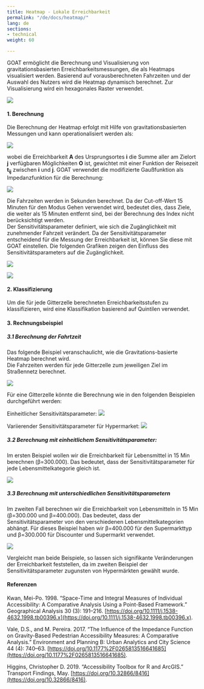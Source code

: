 ```yaml
---
title: Heatmap - Lokale Erreichbarkeit
permalink: "/de/docs/heatmap/"
lang: de
sections:
- technical
weight: 60

---
```

GOAT ermöglicht die Berechnung und Visualisierung von gravitationsbasierten Erreichbarkeitsmessungen, die als Heatmaps visualisiert werden. Basierend auf vorausberechneten Fahrzeiten und der Auswahl des Nutzers wird die Heatmap dynamisch berechnet. Zur Visualisierung wird ein hexagonales Raster verwendet.

![](/images/lokale-erreichbarkeit-1-deutsch.png)

#### 1. Berechnung

Die Berechnung der Heatmap erfolgt mit Hilfe von gravitationsbasierten Messungen und kann operationalisiert werden als:

![](/images/docs/technical_documentation/heatmap/place-based_accessibility_measures.webp)

wobei die Erreichbarkeit <b>A</b> des Ursprungsortes <b>i</b> die Summe aller am Zielort <b>j</b> verfügbaren Möglichkeiten <b>O</b> ist, gewichtet mit einer Funktion der Reisezeit <b> t<sub>ij</sub></b> zwischen <b>i</b> und <b>j</b>. GOAT verwendet die modifizierte Gaußfunktion als Impedanzfunktion für die Berechnung:

![](/images/docs/technical_documentation/heatmap/Gaussian_function.webp)

Die Fahrzeiten werden in Sekunden berechnet. Da der Cut-off-Wert 15 Minuten für den Modus Gehen verwendet wird, bedeutet dies, dass Ziele, die weiter als 15 Minuten entfernt sind, bei der Berechnung des Index nicht berücksichtigt werden.  
Der Sensitivitätsparameter definiert, wie sich die Zugänglichkeit mit zunehmender Fahrzeit verändert. Da der Sensitivitätsparameter entscheidend für die Messung der Erreichbarkeit ist, können Sie diese mit GOAT einstellen. Die folgenden Grafiken zeigen den Einfluss des Sensitivitätsparameters auf die Zugänglichkeit.

![](/images/lokale-erreichbarkeit-2-deutsch.png)

![](/images/deutsch.png)

#### 2. Klassifizierung

Um die für jede Gitterzelle berechneten Erreichbarkeitsstufen zu klassifizieren, wird eine Klassifikation basierend auf Quintilen verwendet.

#### 3. Rechnungsbeispiel

##### 3.1 Berechnung der Fahrtzeit

Das folgende Beispiel veranschaulicht, wie die Gravitations-basierte Heatmap berechnet wird.  
Die Fahrzeiten werden für jede Gitterzelle zum jeweiligen Ziel im Straßennetz berechnet.

![](/images/docs/technical_documentation/heatmap/grid_groceries.webp)

Für eine Gitterzelle könnte die Berechnung wie in den folgenden Beispielen durchgeführt werden:

Einheitlicher Sensitivitätsparameter: ![](/images/docs/technical_documentation/heatmap/accessiblity_uniform_sensitivity-index.webp)

Variierender Sensitivitätsparameter für Hypermarket: ![](/images/docs/technical_documentation/heatmap/accessiblity_different_sensitivity-indices.webp)

##### 3.2 Berechnung mit einheitlichem Sensitivitätsparameter:

Im ersten Beispiel wollen wir die Erreichbarkeit für Lebensmittel in 15 Min berechnen (β=300.000).
Das bedeutet, dass der Sensitivitätsparameter für jede Lebensmittelkategorie gleich ist.

![](/images/lokale-erreichbarkeit-4-deutsch.png)

##### 3.3 Berechnung mit unterschiedlichen Sensitivitätsparametern

Im zweiten Fall berechnen wir die Erreichbarkeit von Lebensmitteln in 15 Min (β=300.000 und β=400.000). Das bedeutet, dass der Sensitivitätsparameter von den verschiedenen Lebensmittelkategorien abhängt. Für dieses Beispiel haben wir β=400.000 für den Supermarkttyp und β=300.000 für Discounter und Supermarkt verwendet.

![](/images/lokale-erreichbarkeit-5-deutsch.png)

Vergleicht man beide Beispiele, so lassen sich signifikante Veränderungen der Erreichbarkeit feststellen, da im zweiten Beispiel der Sensitivitätsparameter zugunsten von Hypermärkten gewählt wurde.

#### Referenzen

Kwan, Mei-Po. 1998. “Space-Time and Integral Measures of Individual Accessibility: A Comparative Analysis Using a Point-Based Framework.” Geographical Analysis 30 (3): 191–216. [https://doi.org/10.1111/j.1538-4632.1998.tb00396.x](https://doi.org/10.1111/j.1538-4632.1998.tb00396.x).

Vale, D.S., and M. Pereira. 2017. “The Influence of the Impedance Function on Gravity-Based Pedestrian Accessibility Measures: A Comparative Analysis.” Environment and Planning B: Urban Analytics and City Science 44 (4): 740–63. [https://doi.org/10.1177%2F0265813516641685](https://doi.org/10.1177%2F0265813516641685).

Higgins, Christopher D. 2019. “Accessibility Toolbox for R and ArcGIS.” Transport Findings, May. [https://doi.org/10.32866/8416](https://doi.org/10.32866/8416).